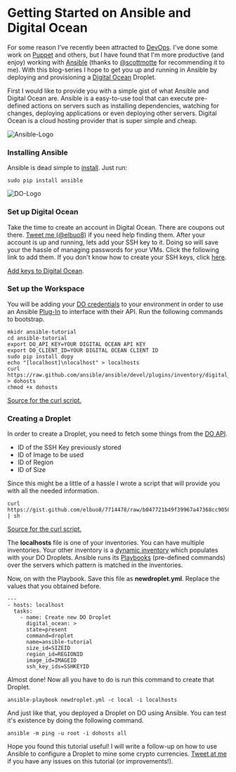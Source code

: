 # Getting Started on Ansible and Digital Ocean 

For some reason I've recently been attracted to [DevOps](http://en.wikipedia.org/wiki/DevOps). I've done some work on [Puppet](http://puppetlabs.com/) and others, but I have found that I'm more productive (and enjoy) working with [Ansible](http://www.ansibleworks.com) (thanks to [@scottmotte](https://twitter.com/scottmotte) for recommending it to me). With this blog-series I hope to get you up and running in Ansible by deploying and provisioning a [Digital Ocean](https://www.digitalocean.com/?refcode=4a034bcac721
) Droplet.

First I would like to provide you with a simple gist of what Ansible and Digital Ocean are. Ansible is a easy-to-use tool that can execute pre-defined actions on servers such as installing dependencies, watching for changes, deploying applications or even deploying other servers. Digital Ocean is a cloud hosting provider that is super simple and cheap. 

![Ansible-Logo](http://ww1.prweb.com/prfiles/2013/06/11/11256896/AnsibleNoTag_CLR.jpg)

### Installing Ansible 

Ansible is dead simple to [install](http://www.ansibleworks.com/docs/intro_installation.html#latest-releases-via-pip). Just run:

	sudo pip install ansible
	
![DO-Logo](https://www.digitalocean.com/assets/v2/badges/digitalocean-vertical-eps.png)
	
### Set up Digital Ocean

Take the time to create an account in Digital Ocean. There are coupons out there. [Tweet me (@elbuo8)](https://twitter.com/elbuo8) if you need help finding them. 
After your account is up and running, lets add your SSH key to it. Doing so will save your the hassle of managing passwords for your VMs. Click the following link to add them. If you don't know how to create your SSH keys, click [here](https://www.digitalocean.com/community/articles/how-to-use-ssh-keys-with-digitalocean-droplets).

[Add keys to Digital Ocean](https://cloud.digitalocean.com/ssh_keys).

### Set up the Workspace

You will be adding your [DO credentials](https://www.digitalocean.com/community/articles/how-to-use-the-digitalocean-api) to your environment in order to use an Ansible [Plug-In](https://github.com/ansible/ansible/tree/devel/plugins/inventory) to interface with their API. Run the following commands to bootstrap.

	mkidr ansible-tutorial
	cd ansible-tutorial
	export DO_API_KEY=YOUR DIGITAL OCEAN API KEY
	export DO_CLIENT_ID=YOUR DIGITAL OCEAN CLIENT ID
	sudo pip install dopy 
	echo "[localhost]\nlocalhost" > localhosts
	curl https://raw.github.com/ansible/ansible/devel/plugins/inventory/digital_ocean.py > dohosts
	chmod +x dohosts
	
[Source for the curl script.](https://raw.github.com/ansible/ansible/devel/plugins/inventory/digital_ocean.py)

### Creating a Droplet

In order to create a Droplet, you need to fetch some things from the [DO API](https://cloud.digitalocean.com/api_access).

*	ID of the SSH Key previously stored
*	ID of Image to be used
*	ID of Region
*	ID of Size 

Since this might be a little of a hassle I wrote a script that will provide you with all the needed information.

	curl https://gist.github.com/elbuo8/7714478/raw/b047721b49f39967a47368cc905007b56e4631f7/doapi.sh | sh

[Source for the curl script.](https://gist.github.com/elbuo8/7714478/raw/b047721b49f39967a47368cc905007b56e4631f7/doapi.sh)
	
The **localhosts** file is one of your inventories. You can have multiple inventories. Your other inventory is a [dynamic inventory](http://www.ansibleworks.com/docs/intro_dynamic_inventory.html) which populates with your DO Droplets. Ansible runs its [Playbooks](http://www.ansibleworks.com/docs/playbooks.html) (pre-defined commands) over the servers which pattern is matched in the inventories.

Now, on with the Playbook. Save this file as **newdroplet.yml**. Replace the values that you obtained before.

	---
	- hosts: localhost
  	  tasks:
  		- name: Create new DO Droplet
    	  digital_ocean: >
      	  state=present
      	  command=droplet
      	  name=ansible-tutorial
      	  size_id=SIZEID
      	  region_id=REGIONID
      	  image_id=IMAGEID
      	  ssh_key_ids=SSHKEYID

Almost done! Now all you have to do is run this command to create that Droplet.

	ansible-playbook newdroplet.yml -c local -i localhosts
	
And just like that, you deployed a Droplet on DO using Ansible. You can test it's existence by doing the following command.
	
	ansible -m ping -u root -i dohosts all
	
Hope you found this tutorial useful! I will write a follow-up on how to use Ansible to configure a Droplet to mine some crypto currencies. [Tweet at me](https://twitter.com/elbuo8) if you have any issues on this tutorial (or improvements!).
